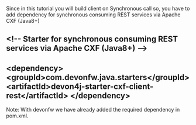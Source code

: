 

Since in this tutorial you will build client on Synchronous call so, you have to add dependency for synchronous consuming REST services via Apache CXF (Java8+)

&lt;!-- Starter for synchronous consuming REST services via Apache CXF (Java8+) --&gt;
----
&lt;dependency&gt;
  &lt;groupId&gt;com.devonfw.java.starters&lt;/groupId&gt;
  &lt;artifactId&gt;devon4j-starter-cxf-client-rest&lt;/artifactId&gt;
&lt;/dependency&gt;
----
Note: With devonfw we have already added the required dependency in pom.xml.



